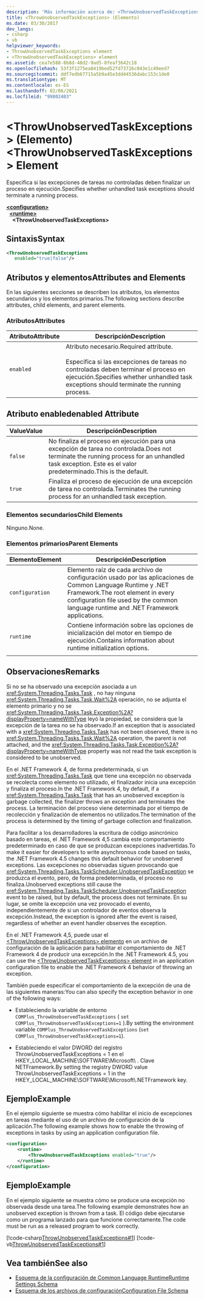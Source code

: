 ```yaml
---
description: 'Más información acerca de: <ThrowUnobservedTaskExceptions> elemento'
title: <ThrowUnobservedTaskExceptions> (Elemento)
ms.date: 03/30/2017
dev_langs:
- csharp
- vb
helpviewer_keywords:
- ThrowUnobservedTaskExceptions element
- <ThrowUnobservedTaskExceptions> element
ms.assetid: cea7e588-8b8d-48d2-9ad5-8feaf3642c18
ms.openlocfilehash: 53f3f1275ea8419bed52fd73726c043e1c49eed7
ms.sourcegitcommit: ddf7edb67715a5b9a45e3dd44536dabc153c1de0
ms.translationtype: MT
ms.contentlocale: es-ES
ms.lasthandoff: 02/06/2021
ms.locfileid: "99802403"
---
```

# <a name="throwunobservedtaskexceptions-element"></a><span data-ttu-id="a55c7-103">\<ThrowUnobservedTaskExceptions> (Elemento)</span><span class="sxs-lookup"><span data-stu-id="a55c7-103">\<ThrowUnobservedTaskExceptions> Element</span></span>

<span data-ttu-id="a55c7-104">Especifica si las excepciones de tareas no controladas deben finalizar un proceso en ejecución.</span><span class="sxs-lookup"><span data-stu-id="a55c7-104">Specifies whether unhandled task exceptions should terminate a running process.</span></span>  
  
[**\<configuration>**](../configuration-element.md)\
&nbsp;&nbsp;[**\<runtime>**](runtime-element.md)\
&nbsp;&nbsp;&nbsp;&nbsp;**\<ThrowUnobservedTaskExceptions>**  
  
## <a name="syntax"></a><span data-ttu-id="a55c7-105">Sintaxis</span><span class="sxs-lookup"><span data-stu-id="a55c7-105">Syntax</span></span>  
  
```xml  
<ThrowUnobservedTaskExceptions  
   enabled="true|false"/>  
```  
  
## <a name="attributes-and-elements"></a><span data-ttu-id="a55c7-106">Atributos y elementos</span><span class="sxs-lookup"><span data-stu-id="a55c7-106">Attributes and Elements</span></span>  

 <span data-ttu-id="a55c7-107">En las siguientes secciones se describen los atributos, los elementos secundarios y los elementos primarios.</span><span class="sxs-lookup"><span data-stu-id="a55c7-107">The following sections describe attributes, child elements, and parent elements.</span></span>  
  
### <a name="attributes"></a><span data-ttu-id="a55c7-108">Atributos</span><span class="sxs-lookup"><span data-stu-id="a55c7-108">Attributes</span></span>  
  
|<span data-ttu-id="a55c7-109">Atributo</span><span class="sxs-lookup"><span data-stu-id="a55c7-109">Attribute</span></span>|<span data-ttu-id="a55c7-110">Descripción</span><span class="sxs-lookup"><span data-stu-id="a55c7-110">Description</span></span>|  
|---------------|-----------------|  
|`enabled`|<span data-ttu-id="a55c7-111">Atributo necesario.</span><span class="sxs-lookup"><span data-stu-id="a55c7-111">Required attribute.</span></span><br /><br /> <span data-ttu-id="a55c7-112">Especifica si las excepciones de tareas no controladas deben terminar el proceso en ejecución.</span><span class="sxs-lookup"><span data-stu-id="a55c7-112">Specifies whether unhandled task exceptions should terminate the running process.</span></span>|  
  
## <a name="enabled-attribute"></a><span data-ttu-id="a55c7-113">Atributo enabled</span><span class="sxs-lookup"><span data-stu-id="a55c7-113">enabled Attribute</span></span>  
  
|<span data-ttu-id="a55c7-114">Value</span><span class="sxs-lookup"><span data-stu-id="a55c7-114">Value</span></span>|<span data-ttu-id="a55c7-115">Descripción</span><span class="sxs-lookup"><span data-stu-id="a55c7-115">Description</span></span>|  
|-----------|-----------------|  
|`false`|<span data-ttu-id="a55c7-116">No finaliza el proceso en ejecución para una excepción de tarea no controlada.</span><span class="sxs-lookup"><span data-stu-id="a55c7-116">Does not terminate the running process for an unhandled task exception.</span></span> <span data-ttu-id="a55c7-117">Este es el valor predeterminado.</span><span class="sxs-lookup"><span data-stu-id="a55c7-117">This is the default.</span></span>|  
|`true`|<span data-ttu-id="a55c7-118">Finaliza el proceso de ejecución de una excepción de tarea no controlada.</span><span class="sxs-lookup"><span data-stu-id="a55c7-118">Terminates the running process for an unhandled task exception.</span></span>|  
  
### <a name="child-elements"></a><span data-ttu-id="a55c7-119">Elementos secundarios</span><span class="sxs-lookup"><span data-stu-id="a55c7-119">Child Elements</span></span>  

 <span data-ttu-id="a55c7-120">Ninguno.</span><span class="sxs-lookup"><span data-stu-id="a55c7-120">None.</span></span>  
  
### <a name="parent-elements"></a><span data-ttu-id="a55c7-121">Elementos primarios</span><span class="sxs-lookup"><span data-stu-id="a55c7-121">Parent Elements</span></span>  
  
|<span data-ttu-id="a55c7-122">Elemento</span><span class="sxs-lookup"><span data-stu-id="a55c7-122">Element</span></span>|<span data-ttu-id="a55c7-123">Descripción</span><span class="sxs-lookup"><span data-stu-id="a55c7-123">Description</span></span>|  
|-------------|-----------------|  
|`configuration`|<span data-ttu-id="a55c7-124">Elemento raíz de cada archivo de configuración usado por las aplicaciones de Common Language Runtime y .NET Framework.</span><span class="sxs-lookup"><span data-stu-id="a55c7-124">The root element in every configuration file used by the common language runtime and .NET Framework applications.</span></span>|  
|`runtime`|<span data-ttu-id="a55c7-125">Contiene información sobre las opciones de inicialización del motor en tiempo de ejecución.</span><span class="sxs-lookup"><span data-stu-id="a55c7-125">Contains information about runtime initialization options.</span></span>|  
|||  
  
## <a name="remarks"></a><span data-ttu-id="a55c7-126">Observaciones</span><span class="sxs-lookup"><span data-stu-id="a55c7-126">Remarks</span></span>  

 <span data-ttu-id="a55c7-127">Si no se ha observado una excepción asociada a un <xref:System.Threading.Tasks.Task> , no hay ninguna <xref:System.Threading.Tasks.Task.Wait%2A> operación, no se adjunta el elemento primario y no se <xref:System.Threading.Tasks.Task.Exception%2A?displayProperty=nameWithType> leyó la propiedad, se considera que la excepción de la tarea no se ha observado.</span><span class="sxs-lookup"><span data-stu-id="a55c7-127">If an exception that is associated with a <xref:System.Threading.Tasks.Task> has not been observed, there is no <xref:System.Threading.Tasks.Task.Wait%2A> operation, the parent is not attached, and the <xref:System.Threading.Tasks.Task.Exception%2A?displayProperty=nameWithType> property was not read the task exception is considered to be unobserved.</span></span>  
  
 <span data-ttu-id="a55c7-128">En el .NET Framework 4, de forma predeterminada, si un <xref:System.Threading.Tasks.Task> que tiene una excepción no observada se recolecta como elemento no utilizado, el finalizador inicia una excepción y finaliza el proceso.</span><span class="sxs-lookup"><span data-stu-id="a55c7-128">In the .NET Framework 4, by default, if a <xref:System.Threading.Tasks.Task> that has an unobserved exception is garbage collected, the finalizer throws an exception and terminates the process.</span></span> <span data-ttu-id="a55c7-129">La terminación del proceso viene determinada por el tiempo de recolección y finalización de elementos no utilizados.</span><span class="sxs-lookup"><span data-stu-id="a55c7-129">The termination of the process is determined by the timing of garbage collection and finalization.</span></span>  
  
 <span data-ttu-id="a55c7-130">Para facilitar a los desarrolladores la escritura de código asincrónico basado en tareas, el .NET Framework 4,5 cambia este comportamiento predeterminado en caso de que se produzcan excepciones inadvertidas.</span><span class="sxs-lookup"><span data-stu-id="a55c7-130">To make it easier for developers to write asynchronous code based on tasks, the .NET Framework 4.5 changes this default behavior for unobserved exceptions.</span></span> <span data-ttu-id="a55c7-131">Las excepciones no observadas siguen provocando que <xref:System.Threading.Tasks.TaskScheduler.UnobservedTaskException> se produzca el evento, pero, de forma predeterminada, el proceso no finaliza.</span><span class="sxs-lookup"><span data-stu-id="a55c7-131">Unobserved exceptions still cause the <xref:System.Threading.Tasks.TaskScheduler.UnobservedTaskException> event to be raised, but by default, the process does not terminate.</span></span> <span data-ttu-id="a55c7-132">En su lugar, se omite la excepción una vez provocado el evento, independientemente de si un controlador de eventos observa la excepción.</span><span class="sxs-lookup"><span data-stu-id="a55c7-132">Instead, the exception is ignored after the event is raised, regardless of whether an event handler observes the exception.</span></span>  
  
 <span data-ttu-id="a55c7-133">En el .NET Framework 4,5, puede usar el [ \<ThrowUnobservedTaskExceptions> elemento](throwunobservedtaskexceptions-element.md) en un archivo de configuración de la aplicación para habilitar el comportamiento de .NET Framework 4 de producir una excepción.</span><span class="sxs-lookup"><span data-stu-id="a55c7-133">In the .NET Framework 4.5, you can use the [\<ThrowUnobservedTaskExceptions> element](throwunobservedtaskexceptions-element.md) in an application configuration file to enable the .NET Framework 4 behavior of throwing an exception.</span></span>  
  
 <span data-ttu-id="a55c7-134">También puede especificar el comportamiento de la excepción de una de las siguientes maneras:</span><span class="sxs-lookup"><span data-stu-id="a55c7-134">You can also specify the exception behavior in one of the following ways:</span></span>  
  
- <span data-ttu-id="a55c7-135">Estableciendo la variable de entorno `COMPlus_ThrowUnobservedTaskExceptions` ( `set COMPlus_ThrowUnobservedTaskExceptions=1` ).</span><span class="sxs-lookup"><span data-stu-id="a55c7-135">By setting the environment variable `COMPlus_ThrowUnobservedTaskExceptions` (`set COMPlus_ThrowUnobservedTaskExceptions=1`).</span></span>  
  
- <span data-ttu-id="a55c7-136">Estableciendo el valor DWORD del registro ThrowUnobservedTaskExceptions = 1 en el HKEY_LOCAL_MACHINE\SOFTWARE\Microsoft\\ . Clave NETFramework.</span><span class="sxs-lookup"><span data-stu-id="a55c7-136">By setting the registry DWORD value ThrowUnobservedTaskExceptions = 1 in the HKEY_LOCAL_MACHINE\SOFTWARE\Microsoft\\.NETFramework key.</span></span>  
  
## <a name="example"></a><span data-ttu-id="a55c7-137">Ejemplo</span><span class="sxs-lookup"><span data-stu-id="a55c7-137">Example</span></span>  

 <span data-ttu-id="a55c7-138">En el ejemplo siguiente se muestra cómo habilitar el inicio de excepciones en tareas mediante el uso de un archivo de configuración de la aplicación.</span><span class="sxs-lookup"><span data-stu-id="a55c7-138">The following example shows how to enable the throwing of exceptions in tasks by using an application configuration file.</span></span>  
  
```xml  
<configuration>
    <runtime>
        <ThrowUnobservedTaskExceptions enabled="true"/>
    </runtime>
</configuration>  
```  
  
## <a name="example"></a><span data-ttu-id="a55c7-139">Ejemplo</span><span class="sxs-lookup"><span data-stu-id="a55c7-139">Example</span></span>  

 <span data-ttu-id="a55c7-140">En el ejemplo siguiente se muestra cómo se produce una excepción no observada desde una tarea.</span><span class="sxs-lookup"><span data-stu-id="a55c7-140">The following example demonstrates how an unobserved exception is thrown from a task.</span></span> <span data-ttu-id="a55c7-141">El código debe ejecutarse como un programa lanzado para que funcione correctamente.</span><span class="sxs-lookup"><span data-stu-id="a55c7-141">The code must be run as a released program to work correctly.</span></span>  
  
 [!code-csharp[ThrowUnobservedTaskExceptions#1](../../../../../samples/snippets/csharp/VS_Snippets_CLR/throwunobservedtaskexceptions/cs/program.cs#1)]
 [!code-vb[ThrowUnobservedTaskExceptions#1](../../../../../samples/snippets/visualbasic/VS_Snippets_CLR/throwunobservedtaskexceptions/vb/program.vb#1)]  
  
## <a name="see-also"></a><span data-ttu-id="a55c7-142">Vea también</span><span class="sxs-lookup"><span data-stu-id="a55c7-142">See also</span></span>

- [<span data-ttu-id="a55c7-143">Esquema de la configuración de Common Language Runtime</span><span class="sxs-lookup"><span data-stu-id="a55c7-143">Runtime Settings Schema</span></span>](index.md)
- [<span data-ttu-id="a55c7-144">Esquema de los archivos de configuración</span><span class="sxs-lookup"><span data-stu-id="a55c7-144">Configuration File Schema</span></span>](../index.md)
